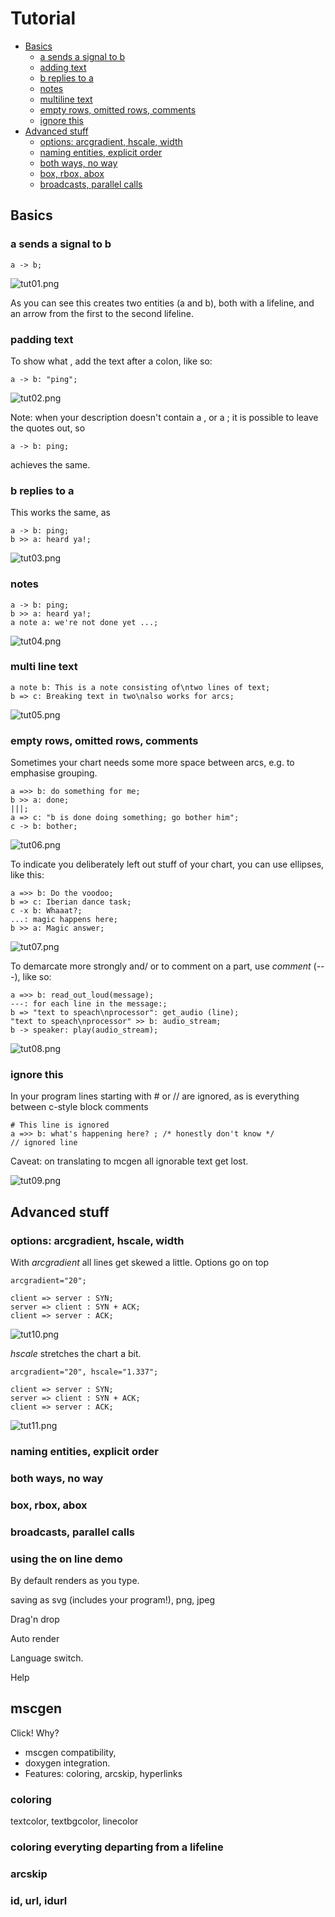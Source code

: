 # Tutorial

- [Basics](#basics)
  - [a sends a signal to b](#a-sends-a-signal-to-b)
  - [adding text](#adding-text)
  - [b replies to a](#b-replies-to-a)
  - [notes](#notes)
  - [multiline text](#multiline-text)
  - [empty rows, omitted rows, comments](#empty-rows-omitted-rows-comments)
  - [ignore this](#ignore-this)
- [Advanced stuff](#advanced-stuff)
  - [options: arcgradient, hscale, width](#options-arcgradient-hscale-width)
  - [naming entities, explicit order](#naming-entities-explicit-order)
  - [both ways, no way](#both-ways-no-way)
  - [box, rbox, abox](#box-rbox-abox)
  - [broadcasts, parallel calls](#broadcasts-parallel-calls)

## Basics
### a sends a signal to b
``` msgenny
a -> b;
```
![tut01.png](tutorial/tut01.png)

As you can see this creates two entities (a and b), both with a lifeline, and an arrow from the first to the second lifeline. 

### padding text
To show what , add the text after a colon, like so:

``` msgenny
a -> b: "ping";
```

![tut02.png](tutorial/tut02.png)

Note: when your description doesn't contain a , or a ; it is possible to leave the quotes out, so 
``` msgenny
a -> b: ping;
```
achieves the same.

### b replies to a
This works the same, as  
``` msgenny
a -> b: ping;
b >> a: heard ya!;
```
![tut03.png](tutorial/tut03.png)

### notes
``` msgenny
a -> b: ping;
b >> a: heard ya!;
a note a: we're not done yet ...;
```
![tut04.png](tutorial/tut04.png)

### multi line text
``` msgenny
a note b: This is a note consisting of\ntwo lines of text;
b => c: Breaking text in two\nalso works for arcs;
```
![tut05.png](tutorial/tut05.png)

### empty rows, omitted rows, comments
Sometimes your chart needs some more space between arcs, e.g. to emphasise grouping. 
``` msgenny
a =>> b: do something for me;
b >> a: done;
|||;
a => c: "b is done doing something; go bother him"; 
c -> b: bother;
```
![tut06.png](tutorial/tut06.png)


To indicate you deliberately left out stuff of your chart, you can use ellipses, like this:
``` msgenny
a =>> b: Do the voodoo;
b => c: Iberian dance task;
c -x b: Whaaat?;
...: magic happens here;
b >> a: Magic answer;
```
![tut07.png](tutorial/tut07.png)


To demarcate more strongly and/ or to comment on a part, use *comment* (---), like so:
``` msgenny
a =>> b: read_out_loud(message);
---: for each line in the message:;
b => "text to speach\nprocessor": get_audio (line);
"text to speach\nprocessor" >> b: audio_stream;
b -> speaker: play(audio_stream);
```
![tut08.png](tutorial/tut08.png)

### ignore this
In your program lines starting with # or // are ignored, as is everything between c-style block comments
``` msgenny
# This line is ignored
a =>> b: what's happening here? ; /* honestly don't know */
// ignored line
```
Caveat: on translating to mcgen all ignorable text get lost.

![tut09.png](tutorial/tut09.png)

## Advanced stuff
### options: arcgradient, hscale, width
With *arcgradient* all lines get skewed a little. 
Options go on top
``` msgenny
arcgradient="20";

client => server : SYN;
server => client : SYN + ACK;
client => server : ACK;
```
![tut10.png](tutorial/tut10.png)

*hscale* stretches the chart a bit. 
``` msgenny
arcgradient="20", hscale="1.337";

client => server : SYN;
server => client : SYN + ACK;
client => server : ACK;
```
![tut11.png](tutorial/tut11.png)

### naming entities, explicit order
### both ways, no way
### box, rbox, abox
### broadcasts, parallel calls

### using the on line demo
By default renders as you type.

saving as svg (includes your program!), png, jpeg

Drag'n drop

Auto render

Language switch.

Help

## mscgen
Click!
Why? 
- mscgen compatibility, 
- doxygen integration. 
- Features: coloring, arcskip, hyperlinks

### coloring
textcolor, textbgcolor, linecolor

### coloring everyting departing from a lifeline
### arcskip
### id, url, idurl
